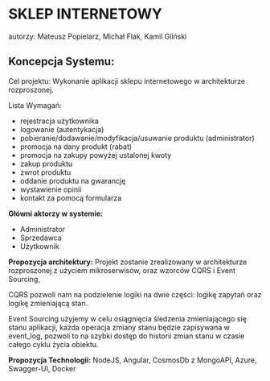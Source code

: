 # SKLEP INTERNETOWY
autorzy: Mateusz Popielarz, Michał Flak, Kamil Gliński

## Koncepcja Systemu:

Cel projektu: Wykonanie aplikacji sklepu internetowego w architekturze rozproszonej.

Lista Wymagań:
- rejestracja użytkownika
- logowanie (autentykacja)
- pobieranie/dodawanie/modyfikacja/usuwanie produktu (administrator)
- promocja na dany produkt (rabat)
- promocja na zakupy powyżej ustalonej kwoty
- zakup produktu
- zwrot produktu
- oddanie produktu na gwarancję
- wystawienie opinii
- kontakt za pomocą formularza

**Główni aktorzy w systemie:**
- Administrator
- Sprzedawca
- Użytkownik

**Propozycja architektury:**
Projekt zostanie zrealizowany w architekturze rozproszonej z użyciem mikroserwisów, oraz wzorców CQRS i Event Sourcing,

CQRS pozwoli nam na podzielenie logiki na dwie części: logikę zapytań oraz logikę zmieniającą stan.

Event Sourcing użyjemy w celu osiągnięcia śledzenia zmieniającego się stanu aplikacji, każda operacja zmiany stanu będzie zapisywana w event_log, pozwoli to na szybki dostęp do historii zmian stanu w czasie całego cyklu życia obiektu.

**Propozycja Technologii:**
NodeJS, Angular, CosmosDb z MongoAPI, Azure, Swagger-UI, Docker

